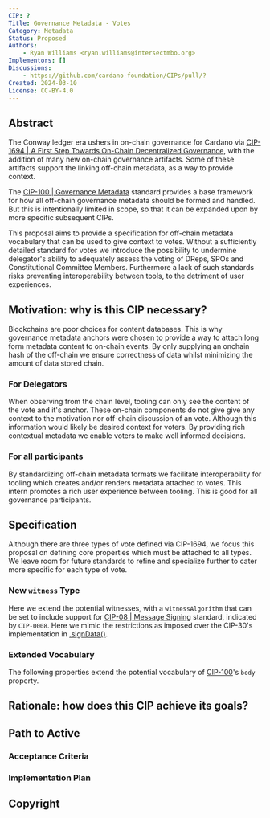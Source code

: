 ```yaml
---
CIP: ?
Title: Governance Metadata - Votes
Category: Metadata
Status: Proposed
Authors:
    - Ryan Williams <ryan.williams@intersectmbo.org>
Implementors: []
Discussions:
    - https://github.com/cardano-foundation/CIPs/pull/?
Created: 2024-03-10
License: CC-BY-4.0
---
```


## Abstract
The Conway ledger era ushers in on-chain governance for Cardano via [CIP-1694 | A First Step Towards On-Chain Decentralized Governance](https://github.com/cardano-foundation/CIPs/blob/master/CIP-1694/README.md), with the addition of many new on-chain governance artifacts.
Some of these artifacts support the linking off-chain metadata, as a way to provide context.

The [CIP-100 | Governance Metadata](https://github.com/cardano-foundation/CIPs/tree/master/CIP-0100) standard provides a base framework for how all off-chain governance metadata should be formed and handled.
But this is intentionally limited in scope, so that it can be expanded upon by more specific subsequent CIPs.

This proposal aims to provide a specification for off-chain metadata vocabulary that can be used to give context to votes.
Without a sufficiently detailed standard for votes we introduce the possibility to undermine delegator's ability to adequately assess the voting of DReps, SPOs and Constitutional Committee Members.
Furthermore a lack of such standards risks preventing interoperability between tools, to the detriment of user experiences.

## Motivation: why is this CIP necessary?
Blockchains are poor choices for content databases.
This is why governance metadata anchors were chosen to provide a way to attach long form metadata content to on-chain events.
By only supplying an onchain hash of the off-chain we ensure correctness of data whilst minimizing the amount of data stored chain.

### For Delegators
When observing from the chain level, tooling can only see the content of the vote and it's anchor.
These on-chain components do not give give any context to the motivation nor off-chain discussion of an vote.
Although this information would likely be desired context for voters.
By providing rich contextual metadata we enable voters to make well informed decisions.

### For all participants
By standardizing off-chain metadata formats we facilitate interoperability for tooling which creates and/or renders metadata attached to votes.
This intern promotes a rich user experience between tooling.
This is good for all governance participants.

## Specification
Although there are three types of vote defined via CIP-1694, we focus this proposal on defining core properties which must be attached to all types.
We leave room for future standards to refine and specialize further to cater more specific for each type of vote.

### New `witness` Type
Here we extend the potential witnesses, with a `witnessAlgorithm` that can be set to include support for [CIP-08 | Message Signing](https://github.com/cardano-foundation/CIPs/tree/master/CIP-0008) standard, indicated by `CIP-0008`.
Here we mimic the restrictions as imposed over the CIP-30's implementation in [.signData()](https://github.com/cardano-foundation/CIPs/tree/master/CIP-0030#apisigndataaddr-address-payload-bytes-promisedatasignature).

### Extended Vocabulary
The following properties extend the potential vocabulary of [CIP-100](https://github.com/cardano-foundation/CIPs/tree/master/CIP-0100)'s `body` property.



## Rationale: how does this CIP achieve its goals?
<!-- The rationale fleshes out the specification by describing what motivated the design and what led to particular design decisions. It should describe alternate designs considered and related work. The rationale should provide evidence of consensus within the community and discuss significant objections or concerns raised during the discussion.

It must also explain how the proposal affects the backward compatibility of existing solutions when applicable. If the proposal responds to a CPS, the 'Rationale' section should explain how it addresses the CPS, and answer any questions that the CPS poses for potential solutions.
-->

## Path to Active

### Acceptance Criteria
<!-- Describes what are the acceptance criteria whereby a proposal becomes 'Active' -->

### Implementation Plan
<!-- A plan to meet those criteria or `N/A` if an implementation plan is not applicable. -->

<!-- OPTIONAL SECTIONS: see CIP-0001 > Document > Structure table -->

## Copyright
<!-- The CIP must be explicitly licensed under acceptable copyright terms.  Uncomment the one you wish to use (delete the other one) and ensure it matches the License field in the header:

<!-- This CIP is licensed under [CC-BY-4.0](https://creativecommons.org/licenses/by/4.0/legalcode). -->
<!-- This CIP is licensed under [Apache-2.0](http://www.apache.org/licenses/LICENSE-2.0). -->
